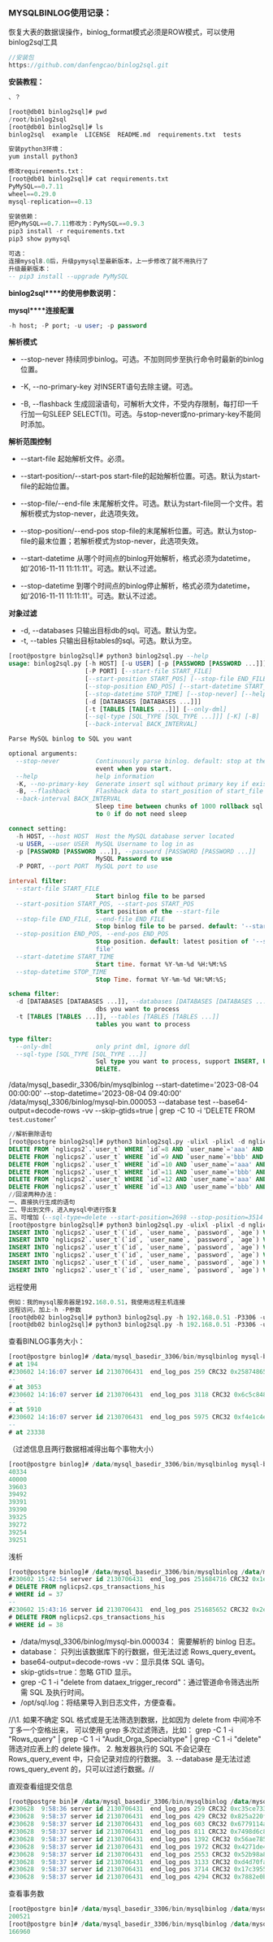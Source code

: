 ### MYSQLBINLOG使用记录：

恢复大表的数据误操作，binlog_format模式必须是ROW模式，可以使用binlog2sql工具

```csharp
//安装包
https://github.com/danfengcao/binlog2sql.git 
```

**安装教程：**

```sql
、？

[root@db01 binlog2sql]# pwd
/root/binlog2sql
[root@db01 binlog2sql]# ls
binlog2sql  example  LICENSE  README.md  requirements.txt  tests

安装python3环境：
yum install python3

修改requirements.txt：
[root@db01 binlog2sql]# cat requirements.txt
PyMySQL==0.7.11
wheel==0.29.0
mysql-replication==0.13

安装依赖：
把PyMySQL==0.7.11修改为：PyMySQL==0.9.3
pip3 install -r requirements.txt
pip3 show pymysql

可选：
连接mysql8.0后，升级pymysql至最新版本，上一步修改了就不用执行了
升级最新版本：
-- pip3 install --upgrade PyMySQL  
```

**binlog2sql****的使用参数说明：**

**mysql****连接配置**

```sql
-h host; -P port; -u user; -p password
```

**解析模式**

- --stop-never 持续同步binlog。可选。不加则同步至执行命令时最新的binlog位置。
- -K, --no-primary-key 对INSERT语句去除主键。可选。

- -B, --flashback 生成回滚语句，可解析大文件，不受内存限制，每打印一千行加一句SLEEP SELECT(1)。可选。与stop-never或no-primary-key不能同时添加。

**解析范围控制**

- --start-file 起始解析文件。必须。
- --start-position/--start-pos start-file的起始解析位置。可选。默认为start-file的起始位置。

- --stop-file/--end-file 末尾解析文件。可选。默认为start-file同一个文件。若解析模式为stop-never，此选项失效。

- --stop-position/--end-pos stop-file的末尾解析位置。可选。默认为stop-file的最末位置；若解析模式为stop-never，此选项失效。

- --start-datetime 从哪个时间点的binlog开始解析，格式必须为datetime，如'2016-11-11 11:11:11'。可选。默认不过滤。

- --stop-datetime 到哪个时间点的binlog停止解析，格式必须为datetime，如'2016-11-11 11:11:11'。可选。默认不过滤。

**对象过滤**

- -d, --databases 只输出目标db的sql。可选。默认为空。
- -t, --tables 只输出目标tables的sql。可选。默认为空。

```sql
[root@postgre binlog2sql]# python3 binlog2sql.py --help
usage: binlog2sql.py [-h HOST] [-u USER] [-p [PASSWORD [PASSWORD ...]]]
                     [-P PORT] [--start-file START_FILE]
                     [--start-position START_POS] [--stop-file END_FILE]
                     [--stop-position END_POS] [--start-datetime START_TIME]
                     [--stop-datetime STOP_TIME] [--stop-never] [--help]
                     [-d [DATABASES [DATABASES ...]]]
                     [-t [TABLES [TABLES ...]]] [--only-dml]
                     [--sql-type [SQL_TYPE [SQL_TYPE ...]]] [-K] [-B]
                     [--back-interval BACK_INTERVAL]

Parse MySQL binlog to SQL you want

optional arguments:
  --stop-never          Continuously parse binlog. default: stop at the latest
                        event when you start.
  --help                help information
  -K, --no-primary-key  Generate insert sql without primary key if exists
  -B, --flashback       Flashback data to start_position of start_file
  --back-interval BACK_INTERVAL
                        Sleep time between chunks of 1000 rollback sql. set it
                        to 0 if do not need sleep

connect setting:
  -h HOST, --host HOST  Host the MySQL database server located
  -u USER, --user USER  MySQL Username to log in as
  -p [PASSWORD [PASSWORD ...]], --password [PASSWORD [PASSWORD ...]]
                        MySQL Password to use
  -P PORT, --port PORT  MySQL port to use

interval filter:
  --start-file START_FILE
                        Start binlog file to be parsed
  --start-position START_POS, --start-pos START_POS
                        Start position of the --start-file
  --stop-file END_FILE, --end-file END_FILE
                        Stop binlog file to be parsed. default: '--start-file'
  --stop-position END_POS, --end-pos END_POS
                        Stop position. default: latest position of '--stop-
                        file'
  --start-datetime START_TIME
                        Start time. format %Y-%m-%d %H:%M:%S
  --stop-datetime STOP_TIME
                        Stop Time. format %Y-%m-%d %H:%M:%S;

schema filter:
  -d [DATABASES [DATABASES ...]], --databases [DATABASES [DATABASES ...]]
                        dbs you want to process
  -t [TABLES [TABLES ...]], --tables [TABLES [TABLES ...]]
                        tables you want to process

type filter:
  --only-dml            only print dml, ignore ddl
  --sql-type [SQL_TYPE [SQL_TYPE ...]]
                        Sql type you want to process, support INSERT, UPDATE,
                        DELETE.
```

 /data/mysql_basedir_3306/bin/mysqlbinlog --start-datetime='2023-08-04 00:00:00' --stop-datetime='2023-08-04 09:40:00' /data/mysql_3306/binlog/mysql-bin.000053 --database test --base64-output=decode-rows -vv --skip-gtids=true | grep -C 10 -i 'DELETE FROM `test`.`customer`'

 ```sql
 //解析删除语句
 [root@postgre binlog2sql]# python3 binlog2sql.py -ulixl -plixl -d nglicps2 -t user_t --start-file='mysql-bin.000034' --sql-type delete
 DELETE FROM `nglicps2`.`user_t` WHERE `id`=8 AND `user_name`='aaa' AND `password` IS NULL AND `age`=20 LIMIT 1; #start 251686524 end 251686849 time 2023-06-02 16:11:15
 DELETE FROM `nglicps2`.`user_t` WHERE `id`=9 AND `user_name`='bbb' AND `password` IS NULL AND `age`=30 LIMIT 1; #start 251686524 end 251686849 time 2023-06-02 16:11:15
 DELETE FROM `nglicps2`.`user_t` WHERE `id`=10 AND `user_name`='aaa' AND `password` IS NULL AND `age`=20 LIMIT 1; #start 251686524 end 251686849 time 2023-06-02 16:11:15
 DELETE FROM `nglicps2`.`user_t` WHERE `id`=11 AND `user_name`='bbb' AND `password` IS NULL AND `age`=30 LIMIT 1; #start 251686524 end 251686849 time 2023-06-02 16:11:15
 DELETE FROM `nglicps2`.`user_t` WHERE `id`=12 AND `user_name`='aaa' AND `password` IS NULL AND `age`=20 LIMIT 1; #start 251686524 end 251686849 time 2023-06-02 16:11:15
 DELETE FROM `nglicps2`.`user_t` WHERE `id`=13 AND `user_name`='bbb' AND `password` IS NULL AND `age`=30 LIMIT 1; #start 251686524 end 251686849 time 2023-06-02 16:11:15
 //回滚两种办法：
 一、直接执行生成的语句
 二、导出到文件，进入mysql中进行恢复
 三、可增加（--sql-type=delete --start-position=2698 --stop-position=3514 -B > /root/city_delete.sql）
 [root@postgre binlog2sql]# python3 binlog2sql.py -ulixl -plixl -d nglicps2 -t user_t --start-file='mysql-bin.000034' -B
 INSERT INTO `nglicps2`.`user_t`(`id`, `user_name`, `password`, `age`) VALUES (13, 'bbb', NULL, 30); #start 251686524 end 251686849 time 2023-06-02 16:11:15
 INSERT INTO `nglicps2`.`user_t`(`id`, `user_name`, `password`, `age`) VALUES (12, 'aaa', NULL, 20); #start 251686524 end 251686849 time 2023-06-02 16:11:15
 INSERT INTO `nglicps2`.`user_t`(`id`, `user_name`, `password`, `age`) VALUES (11, 'bbb', NULL, 30); #start 251686524 end 251686849 time 2023-06-02 16:11:15
 INSERT INTO `nglicps2`.`user_t`(`id`, `user_name`, `password`, `age`) VALUES (10, 'aaa', NULL, 20); #start 251686524 end 251686849 time 2023-06-02 16:11:15
 INSERT INTO `nglicps2`.`user_t`(`id`, `user_name`, `password`, `age`) VALUES (9, 'bbb', NULL, 30); #start 251686524 end 251686849 time 2023-06-02 16:11:15
 INSERT INTO `nglicps2`.`user_t`(`id`, `user_name`, `password`, `age`) VALUES (8, 'aaa', NULL, 20); #start 251686524 end 251686849 time 2023-06-02 16:11:15
 ```

远程使用

 ```sql
 例如：我的mysql服务器是192.168.0.51，我使用远程主机连接
 远程访问，加上-h -P参数
 [root@db02 binlog2sql]# python3 binlog2sql.py -h 192.168.0.51 -P3306 -uroot -p123456 -d world -t city --start-file='binlog.000001'
 [root@db02 binlog2sql]# python3 binlog2sql.py -h 192.168.0.51 -P3306 -uroot -p123456 -d world -t city --start-file='binlog.000001' --sql-type=update --start-position=15935 --stop-position=16178 -B > /root/city_update.sql
 ```







查看BINLOG事务大小：

```sql
[root@postgre binlog]# /data/mysql_basedir_3306/bin/mysqlbinlog mysql-bin.000033 |grep "GTID$(printf '\t')last_committed" -B 1|head -n 10
# at 194
#230602 14:16:07 server id 2130706431  end_log_pos 259 CRC32 0x25874865         GTID    last_committed=0        sequence_number=1       rbr_only=yes
--
# at 3053
#230602 14:16:07 server id 2130706431  end_log_pos 3118 CRC32 0x6c5c848a        GTID    last_committed=1        sequence_number=2       rbr_only=yes
--
# at 5910
#230602 14:16:07 server id 2130706431  end_log_pos 5975 CRC32 0xf4e1c4e9        GTID    last_committed=1        sequence_number=3       rbr_only=yes
--
# at 23338
```

（过滤信息且两行数据相减得出每个事物大小）

```sql
[root@postgre binlog]# /data/mysql_basedir_3306/bin/mysqlbinlog mysql-bin.000033 |grep "GTID$(printf '\t')last_committed" -B 1|grep -E '^# at'|awk '{print $3}' |awk 'NR==1 {tmp=$1} NR>1 {print ($1-tmp);tmp=$1}'|sort -n -r |head -n 10 
40334
40000
39603
39492
39391
39390
39325
39272
39254
39251
```

浅析

```sql
[root@postgre binlog]# /data/mysql_basedir_3306/bin/mysqlbinlog /data/mysql_3306/binlog/mysql-bin.000034 --database nglicps2 --base64-output=decode-rows -vv --skip-gtids=true | grep -C 1 -i "DELETE FROM nglicps2.cps_transactions_his"
#230602 15:42:54 server id 2130706431  end_log_pos 251684716 CRC32 0x1e62252a   Rows_query
# DELETE FROM nglicps2.cps_transactions_his
# WHERE id = 37
--
#230602 15:43:16 server id 2130706431  end_log_pos 251685652 CRC32 0x2e435600   Rows_query
# DELETE FROM nglicps2.cps_transactions_his
# WHERE id = 38
```

- /data/mysql_3306/binlog/mysql-bin.000034： 需要解析的 binlog 日志。
- database： 只列出该数据库下的行数据，但无法过滤 Rows_query_event。
- base64-output=decode-rows -vv：显示具体 SQL 语句。
- skip-gtids=true：忽略 GTID 显示。
- grep -C 1 -i "delete from dataex_trigger_record"：通过管道命令筛选出所需 SQL 及执行时间。
- /opt/sql.log：将结果导入到日志文件，方便查看。

//\1. 如果不确定 SQL 格式或是无法筛选到数据，比如因为 delete from 中间冷不丁多一个空格出来， 可以使用 grep 多次过滤筛选，比如： grep -C 1 -i "Rows_query" | grep -C 1 -i "Audit_Orga_Specialtype" | grep -C 1 -i "delete" 筛选对应表上的 delete 操作。 2. 触发器执行的 SQL 不会记录在 Rows_query_event 中，只会记录对应的行数据。 3. --database 是无法过滤 rows_query_event 的，只可以过滤行数据。//



直观查看组提交信息

```sql
[root@postgre bin]# /data/mysql_basedir_3306/bin/mysqlbinlog /data/mysql_3306/binlog/mysql-bin.000029 |grep -a 'last_commit'|head -n 10
#230628  9:58:36 server id 2130706431  end_log_pos 259 CRC32 0xc35ce733         GTID    last_committed=0        sequence_number=1       rbr_only=no
#230628  9:58:37 server id 2130706431  end_log_pos 429 CRC32 0x825a220f         GTID    last_committed=1        sequence_number=2       rbr_only=no
#230628  9:58:37 server id 2130706431  end_log_pos 603 CRC32 0x6779114a         GTID    last_committed=2        sequence_number=3       rbr_only=no
#230628  9:58:37 server id 2130706431  end_log_pos 811 CRC32 0x7498d6c8         GTID    last_committed=3        sequence_number=4       rbr_only=yes
#230628  9:58:37 server id 2130706431  end_log_pos 1392 CRC32 0x56ae785a        GTID    last_committed=4        sequence_number=5       rbr_only=yes
#230628  9:58:37 server id 2130706431  end_log_pos 1972 CRC32 0x4271de47        GTID    last_committed=5        sequence_number=6       rbr_only=yes
#230628  9:58:37 server id 2130706431  end_log_pos 2553 CRC32 0x52b98a89        GTID    last_committed=6        sequence_number=7       rbr_only=yes
#230628  9:58:37 server id 2130706431  end_log_pos 3133 CRC32 0xd4d70fa1        GTID    last_committed=7        sequence_number=8       rbr_only=yes
#230628  9:58:37 server id 2130706431  end_log_pos 3714 CRC32 0x17c3955f        GTID    last_committed=8        sequence_number=9       rbr_only=yes
#230628  9:58:37 server id 2130706431  end_log_pos 4294 CRC32 0x7882e0ba        GTID    last_committed=9        sequence_number=10      rbr_only=yes
```

查看事务数

```sql
[root@postgre bin]# /data/mysql_basedir_3306/bin/mysqlbinlog /data/mysql_3306/binlog/mysql-bin.000029 |grep -a 'last_commit'| awk '{print $11}'|wc -l
200521
[root@postgre bin]# /data/mysql_basedir_3306/bin/mysqlbinlog /data/mysql_3306/binlog/mysql-bin.000029 |grep -a 'last_commit'| awk '{print $11}'|uniq|wc -l
166960
```

